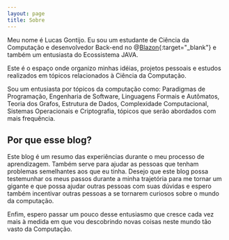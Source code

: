 ```yaml
---
layout: page
title: Sobre
---
```



Meu nome é Lucas Gontijo. Eu sou um estudante de Ciência da Computação e desenvolvedor Back-end no @[Blazon](https://blazon.im/){:target="_blank"} e também um entusiasta do Ecossistema JAVA.

Este é o espaço onde organizo minhas idéias, projetos pessoais e estudos realizados em tópicos relacionados à Ciência da Computação.

Sou um entusiasta por tópicos da computação como: Paradigmas de Programação, Engenharia de Software, Linguagens Formais e Autômatos, Teoria dos Grafos, Estrutura de Dados, Complexidade Computacional, Sistemas Operacionais e Criptografia, tópicos que serão abordados com mais frequência.

## Por que esse blog?
Este blog é um resumo das experiências durante o meu processo de aprendizagem. Também serve para ajudar as pessoas que tenham problemas semelhantes aos que eu tinha. Desejo que este blog possa testemunhar os meus passos durante a minha trajetória para me tornar um gigante e que possa ajudar outras pessoas com suas dúvidas e espero também incentivar outras pessoas a se tornarem curiosos sobre o mundo da computação. 

Enfim, espero passar um pouco desse entusiasmo que cresce cada vez mais à medida em que vou descobrindo novas coisas neste mundo tão vasto da Computação.
